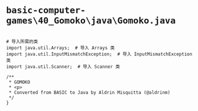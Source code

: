 # `basic-computer-games\40_Gomoko\java\Gomoko.java`

```

# 导入所需的类
import java.util.Arrays;  # 导入 Arrays 类
import java.util.InputMismatchException;  # 导入 InputMismatchException 类
import java.util.Scanner;  # 导入 Scanner 类

/**
 * GOMOKO
 * <p>
 * Converted from BASIC to Java by Aldrin Misquitta (@aldrinm)
 */
}

```